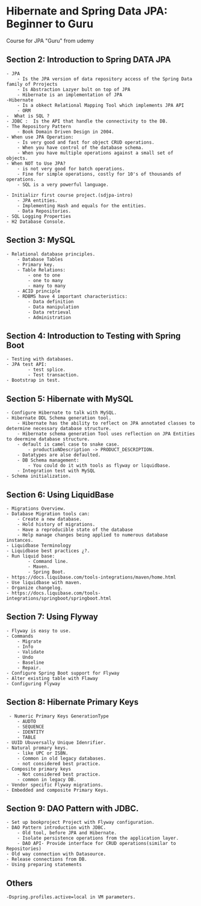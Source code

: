# Hibernate and Spring Data JPA: Beginner to Guru

Course for JPA "Guru" from udemy

## Section 2: Introduction to Spring DATA JPA

    - JPA
        - Is the JPA version of data repository access of the Spring Data family of Prrojects
        - Is Abstraction Lazyer bult on top of JPA
        - Hibernate is an implementation of JPA
    -Hibernate
        - Is a obkect Relational Mapping Tool which implements JPA API
        - ORM 
    -  What is SQL ?
    - JDBC :  Is the API that handle the connectivity to the DB.
    - The Repository Pattern
        - Book Domain Driven Design in 2004.
    - When use JPA Operation:
        - Is very good and fast for object CRUD operations.
        - When you have control of the database schema.
        - When you have multiple operations against a small set of objects.
    - When NOT to Use JPA?
        - is not very good for batch operations.
        - Fine for simple operations, costly for 10's of thousands of operations.
        - SQL is a very powerful language.
        
    - Initializr first course project.(sdjpa-intro)
        - JPA entities.
        - Implementing Hash and equals for the entities.
        - Data Repositories.
    - SQL Logging Properties
    - H2 Database Console.

## Section 3: MySQL

    - Relational database principles.
        - Database Tables
        - Primary key.
        - Table Relations:
            - one to one
            - one to many
            - many to many
        - ACID principle
        - RDBMS have 4 important characteristics:
            - Data definition
            - Data manipulation
            - Data retrieval
            - Administration

## Section 4: Introduction to Testing with Spring Boot

    - Testing with databases.
    - JPA test API:
            - test splice. 
            - Test transaction.
    - Bootstrap in test.

## Section 5: Hibernate with MySQL

    - Configure Hibernate to talk with MySQL.
    - Hibernate DDL Schema generation tool.
        - Hibernate has the ability to reflect on JPA annotated classes to determine necessary database structure.
        - Hibernate schema generation Tool uses reflection on JPA Entities to deermine database structure.
        - default is camel case to snake case.
            - productioNDescription -> PRODUCT_DESCRIPTION.
        - Datatypes are alse defaulted.
        - DB Schema management:
            - You could do it with tools as flyway or liquidbase.
        - Integration test with MySQL
    - Schema initialization.

## Section 6: Using LiquidBase

    - Migrations Overview.
    - Database Migration tools can:
        - Create a new database.
        - Hold history of migrations.
        - Have a reproducible state of the database
        - Help manage changes being applied to numerous database instances.
    - Liquidbase Terminology
    - Liquidbase best practices ¿?.
    - Run liquid base:
            - Command line.
            - Maven.
            - Spring Boot.
    - https://docs.liquibase.com/tools-integrations/maven/home.html
    - Use liquidbase with maven.
    - Organize changelog.
    - https://docs.liquibase.com/tools-integrations/springboot/springboot.html

## Section 7: Using Flyway
    - Flyway is easy to use.
    - Commands
        - Migrate
        - Info
        - Validate
        - Undo
        - Baseline
        - Repair.
    - Configure Spring Boot support for Flyway
    - Alter existing table with Flaway
    - Configuring Flyway

## Section 8: Hibernate Primary Keys
     - Numeric Primary Keys GenerationType
        - AUDTO 
        - SEQUENCE 
        - IDENTITY  
        - TABLE
    - UUID Ubuversally Unique Idenrifier.
    - Natural promary keys.
        - like UPC or ISBN.
        - Common in old legacy databases.
        - not considered best practice.
    - Composite primary keys
        - Not considered best practice.
        - common in legacy DB.
    - Vendor specific Flyway migrations.
    - Embedded and composite Primary Keys.

## Section 9: DAO Pattern with JDBC.
    
    - Set up bookproject Project with Flyway configuration.
    - DAO Pattern introduction with JDBC.
        - Old tool, before JPA and Hibernate.
        - Isolate persistence operations from the application layer.
        - DAO API- Provide interface for CRUD operations(similar to Repositories)
    - Old way connection with Datasource.
    - Release connections from DB.
    - Using preparing statements


## Others
    -Dspring.profiles.active=local in VM parameters.
    